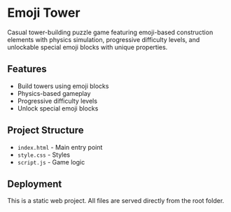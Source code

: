 # Emoji Tower

Casual tower-building puzzle game featuring emoji-based construction elements with physics simulation, progressive difficulty levels, and unlockable special emoji blocks with unique properties.

## Features
- Build towers using emoji blocks
- Physics-based gameplay
- Progressive difficulty levels
- Unlock special emoji blocks

## Project Structure
- `index.html` - Main entry point
- `style.css` - Styles
- `script.js` - Game logic

## Deployment
This is a static web project. All files are served directly from the root folder.
